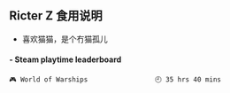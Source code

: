 ## Ricter Z 食用说明
- 喜欢猫猫，是个冇猫孤儿

<!-- steam-box start -->
#### - Steam playtime leaderboard
```text
🎮 World of Warships                 🕘 35 hrs 40 mins
```
<!-- Powered by https://github.com/YouEclipse/steam-box . -->
<!-- steam-box end -->
